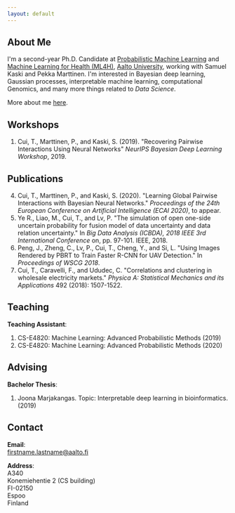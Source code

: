 ```yaml
---
layout: default
---
```


## About Me
 I'm a second-year Ph.D. Candidate at [Probabilistic Machine Learning](https://research.cs.aalto.fi/pml/) and [Machine Learning for Health (ML4H)](https://users.ics.aalto.fi/~pemartti/), [Aalto University](http://www.aalto.fi/en/), working with Samuel Kaski and Pekka Marttinen. I'm interested in Bayesian deep learning, Gaussian processes, interpretable machine learning, computational Genomics, and many more things related to _Data Science_.

More about me [here](./more_about_me.html).

## Workshops
1. Cui, T., Marttinen, P., and Kaski, S. (2019). "Recovering Pairwise Interactions Using Neural Networks" _NeurIPS Bayesian Deep Learning Workshop_, 2019.

## Publications
4. Cui, T., Marttinen, P., and Kaski, S. (2020). "Learning Global Pairwise Interactions with Bayesian Neural Networks." _Proceedings of the 24th European Conference on Artificial Intelligence (ECAI 2020)_, to appear.
3. Ye R., Liao, M., Cui, T., and Lv, P. "The simulation of open one-side uncertain probability for fusion model of data uncertainty and data relation uncertainty." In _Big Data Analysis (ICBDA), 2018 IEEE 3rd International Conference_ on, pp. 97-101. IEEE, 2018.
2. Peng, J., Zheng, C., Lv, P., Cui, T., Cheng, Y., and Si, L. "Using Images Rendered by PBRT to Train Faster R-CNN for UAV Detection." In _Proceedings of WSCG 2018_.
1. Cui, T., Caravelli, F., and Ududec, C. "Correlations and clustering in wholesale electricity markets." _Physica A: Statistical Mechanics and its Applications_ 492 (2018): 1507-1522.


## Teaching
**Teaching Assistant**:
1. CS-E4820: Machine Learning: Advanced Probabilistic Methods (2019)
2. CS-E4820: Machine Learning: Advanced Probabilistic Methods (2020)

## Advising
**Bachelor Thesis**:
1. Joona Marjakangas. Topic: Interpretable deep learning in bioinformatics. (2019)

## Contact
**Email**:   
[firstname.lastname@aalto.fi](mailto:tianyu.cui@aalto.fi)

**Address**:   
A340  
Konemiehentie 2 (CS building)  
FI-02150  
Espoo  
Finland  

